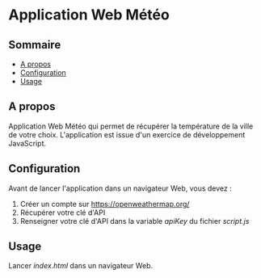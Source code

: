 # Application Web Météo

## Sommaire

- [A propos](#about)
- [Configuration](#getting_started)
- [Usage](#usage)

## A propos <a name = "about"></a>

Application Web Météo qui permet de récupérer la température de la ville de votre choix.
L'application est issue d'un exercice de développement JavaScript.

## Configuration <a name = "getting_started"></a>

Avant de lancer l'application dans un navigateur Web, vous devez : 
1. Créer un compte sur https://openweathermap.org/
2. Récupérer votre clé d'API
3. Renseigner votre clé d'API dans la variable _apiKey_ du fichier _script.js_

## Usage <a name = "usage"></a>

Lancer _index.html_ dans un navigateur Web.